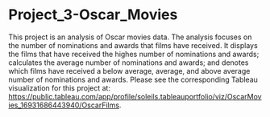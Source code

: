 # Project_3-Oscar_Movies
This project is an analysis of Oscar movies data. The analysis focuses on the number of nominations and awards that films have received. It displays the films that have received the highes number of nominations and awards; calculates the average number of nominations and awards; and denotes which films have received a below average, average, and above average number of nominations and awards. Please see the corresponding Tableau visualization for this project at: https://public.tableau.com/app/profile/soleils.tableauportfolio/viz/OscarMovies_16931686443940/OscarFilms.
